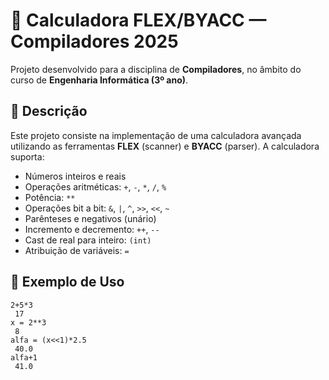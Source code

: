 # 🧮 Calculadora FLEX/BYACC — Compiladores 2025

Projeto desenvolvido para a disciplina de **Compiladores**, no âmbito do curso de **Engenharia Informática (3º ano)**.

## 📌 Descrição

Este projeto consiste na implementação de uma calculadora avançada utilizando as ferramentas **FLEX** (scanner) e **BYACC** (parser). A calculadora suporta:

- Números inteiros e reais
- Operações aritméticas: `+`, `-`, `*`, `/`, `%`
- Potência: `**`
- Operações bit a bit: `&`, `|`, `^`, `>>`, `<<`, `~`
- Parênteses e negativos (unário)
- Incremento e decremento: `++`, `--`
- Cast de real para inteiro: `(int)`
- Atribuição de variáveis: `=`

## 🔢 Exemplo de Uso

```text
2+5*3
 17
x = 2**3
 8
alfa = (x<<1)*2.5
 40.0
alfa+1
 41.0
